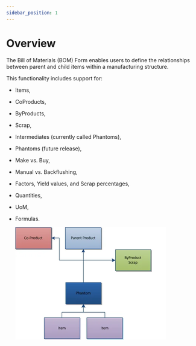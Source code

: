 ```yaml
---
sidebar_position: 1
---
```


# Overview

The Bill of Materials (BOM) Form enables users to define the relationships between parent and child items within a manufacturing structure.

This functionality includes support for:

- Items,
- CoProducts,
- ByProducts,
- Scrap,
- Intermediates (currently called Phantoms),
- Phantoms (future release),
- Make vs. Buy,
- Manual vs. Backflushing,
- Factors, Yield values, and Scrap percentages,
- Quantities,
- UoM,
- Formulas.

    ![Chart](./media/overview/bill-of-materials-chart.webp)

